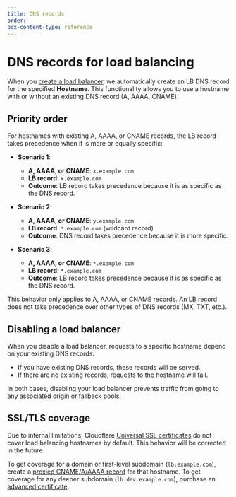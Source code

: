 ```yaml
---
title: DNS records
order:
pcx-content-type: reference
---
```


# DNS records for load balancing

When you [create a load balancer](/create-load-balancer-ui), we automatically create an LB DNS record for the specified **Hostname**. This functionality allows you to use a hostname with or without an existing DNS record (A, AAAA, CNAME).

## Priority order

For hostnames with existing A, AAAA, or CNAME records, the LB record takes precedence when it is more or equally specific:

- **Scenario 1**:

    - **A, AAAA, or CNAME**: `x.example.com`
    - **LB record**: `x.example.com`
    - **Outcome**: LB record takes precedence because it is as specific as the DNS record.

- **Scenario 2**:

    - **A, AAAA, or CNAME**: `y.example.com`
    - **LB record**: `*.example.com` (wildcard record)
    - **Outcome**: DNS record takes precedence because it is more specific.

- **Scenario 3**:

    - **A, AAAA, or CNAME**: `*.example.com`
    - **LB record**: `*.example.com`
    - **Outcome**: LB record takes precedence because it is as specific as the DNS record.

<Aside type="note">

This behavior only applies to A, AAAA, or CNAME records. An LB record does not take precedence over other types of DNS records (MX, TXT, etc.).

</Aside>

## Disabling a load balancer

When you disable a load balancer, requests to a specific hostname depend on your existing DNS records:

- If you have existing DNS records, these records will be served.
- If there are no existing records, requests to the hostname will fail.

In both cases, disabling your load balancer prevents traffic from going to any associated origin or fallback pools.

## SSL/TLS coverage

Due to internal limitations, Cloudflare [Universal SSL certificates](https://developers.cloudflare.com/ssl/edge-certificates/universal-ssl) do not cover load balancing hostnames by default. This behavior will be corrected in the future.

To get coverage for a domain or first-level subdomain (`lb.example.com`), create a [proxied CNAME/A/AAAA record](https://support.cloudflare.com/hc/articles/360019093151) for that hostname. To get coverage for any deeper subdomain (`lb.dev.example.com`), purchase an [advanced certificate](https://developers.cloudflare.com/ssl/edge-certificates/advanced-certificate-manager).